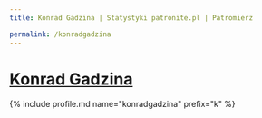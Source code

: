 ```yaml
---
title: Konrad Gadzina | Statystyki patronite.pl | Patromierz

permalink: /konradgadzina
---
```


# [Konrad Gadzina](https://patronite.pl/konradgadzina)

{% include profile.md name="konradgadzina" prefix="k" %}
